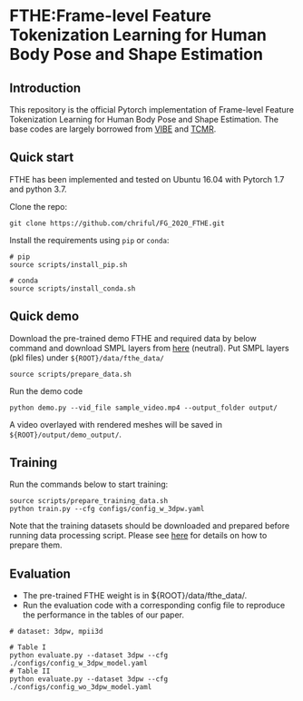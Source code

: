 
# FTHE:Frame-level Feature Tokenization Learning for Human Body Pose and Shape Estimation

## Introduction

This repository is the official Pytorch implementation of Frame-level Feature Tokenization Learning for Human Body Pose and Shape Estimation. The base codes are largely borrowed from [VIBE](https://github.com/mkocabas/VIBE) and [TCMR](https://github.com/hongsukchoi/TCMR_RELEASE).

## Quick start
FTHE has been implemented and tested on Ubuntu 16.04 with Pytorch 1.7 and python 3.7.

Clone the repo:

```
git clone https://github.com/chriful/FG_2020_FTHE.git
```

Install the requirements using `pip` or `conda`:

```
# pip
source scripts/install_pip.sh

# conda
source scripts/install_conda.sh
```
## Quick demo
Download the pre-trained demo FTHE and required data by below command and download SMPL layers from [here](http://smplify.is.tue.mpg.de/) (neutral). Put SMPL layers (pkl files) under `${ROOT}/data/fthe_data/`

```
source scripts/prepare_data.sh
```

Run the demo code

```
python demo.py --vid_file sample_video.mp4 --output_folder output/
```

A video overlayed with rendered meshes will be saved in `${ROOT}/output/demo_output/`.
## Training

Run the commands below to start training:

```
source scripts/prepare_training_data.sh
python train.py --cfg configs/config_w_3dpw.yaml
```

Note that the training datasets should be downloaded and prepared before running data processing script. Please see [here](https://github.com/mkocabas/VIBE/blob/master/doc/train.md) for details on how to prepare them.
## Evaluation

* The pre-trained FTHE weight is in ${ROOT}/data/fthe_data/.
* Run the evaluation code with a corresponding config file to reproduce the performance in the tables of our paper.

```
# dataset: 3dpw, mpii3d

# Table I
python evaluate.py --dataset 3dpw --cfg ./configs/config_w_3dpw_model.yaml
# Table II
python evaluate.py --dataset 3dpw --cfg ./configs/config_wo_3dpw_model.yaml
```
